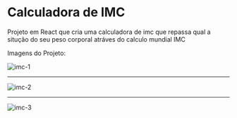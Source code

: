 # Calculadora de IMC

Projeto em React que cria uma calculadora de imc que repassa qual a situção do seu peso corporal atráves do calculo mundial IMC


Imagens do Projeto:

![imc-1](https://user-images.githubusercontent.com/87943203/173524569-c563f09a-69f2-4dfb-9560-8eb37b549725.PNG)



______________________________________________________________________________________________________________________


![imc-2](https://user-images.githubusercontent.com/87943203/173524666-4d2d6ac4-26f0-463f-bc5b-9d1776027319.PNG)


______________________________________________________________________________________________________________________


![imc-3](https://user-images.githubusercontent.com/87943203/173524719-b5e654d3-0f8e-4a87-915f-974dfd6d5fae.PNG)


